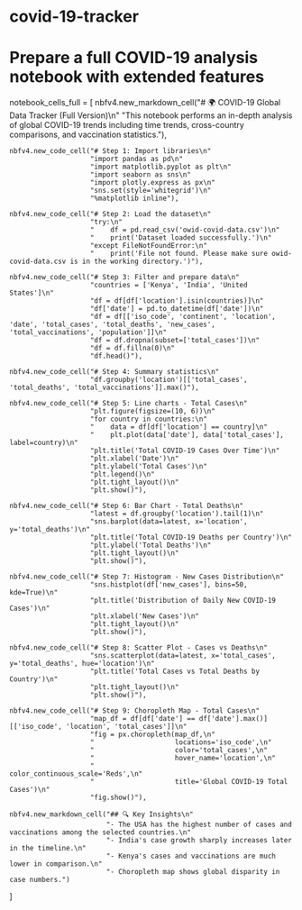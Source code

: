# covid-19-tracker
# Prepare a full COVID-19 analysis notebook with extended features

notebook_cells_full = [
    nbfv4.new_markdown_cell("# 🌍 COVID-19 Global Data Tracker (Full Version)\n"
                            "This notebook performs an in-depth analysis of global COVID-19 trends including time trends, cross-country comparisons, and vaccination statistics."),

    nbfv4.new_code_cell("# Step 1: Import libraries\n"
                        "import pandas as pd\n"
                        "import matplotlib.pyplot as plt\n"
                        "import seaborn as sns\n"
                        "import plotly.express as px\n"
                        "sns.set(style='whitegrid')\n"
                        "%matplotlib inline"),

    nbfv4.new_code_cell("# Step 2: Load the dataset\n"
                        "try:\n"
                        "    df = pd.read_csv('owid-covid-data.csv')\n"
                        "    print('Dataset loaded successfully.')\n"
                        "except FileNotFoundError:\n"
                        "    print('File not found. Please make sure owid-covid-data.csv is in the working directory.')"),

    nbfv4.new_code_cell("# Step 3: Filter and prepare data\n"
                        "countries = ['Kenya', 'India', 'United States']\n"
                        "df = df[df['location'].isin(countries)]\n"
                        "df['date'] = pd.to_datetime(df['date'])\n"
                        "df = df[['iso_code', 'continent', 'location', 'date', 'total_cases', 'total_deaths', 'new_cases', 'total_vaccinations', 'population']]\n"
                        "df = df.dropna(subset=['total_cases'])\n"
                        "df = df.fillna(0)\n"
                        "df.head()"),

    nbfv4.new_code_cell("# Step 4: Summary statistics\n"
                        "df.groupby('location')[['total_cases', 'total_deaths', 'total_vaccinations']].max()"),

    nbfv4.new_code_cell("# Step 5: Line charts - Total Cases\n"
                        "plt.figure(figsize=(10, 6))\n"
                        "for country in countries:\n"
                        "    data = df[df['location'] == country]\n"
                        "    plt.plot(data['date'], data['total_cases'], label=country)\n"
                        "plt.title('Total COVID-19 Cases Over Time')\n"
                        "plt.xlabel('Date')\n"
                        "plt.ylabel('Total Cases')\n"
                        "plt.legend()\n"
                        "plt.tight_layout()\n"
                        "plt.show()"),

    nbfv4.new_code_cell("# Step 6: Bar Chart - Total Deaths\n"
                        "latest = df.groupby('location').tail(1)\n"
                        "sns.barplot(data=latest, x='location', y='total_deaths')\n"
                        "plt.title('Total COVID-19 Deaths per Country')\n"
                        "plt.ylabel('Total Deaths')\n"
                        "plt.tight_layout()\n"
                        "plt.show()"),

    nbfv4.new_code_cell("# Step 7: Histogram - New Cases Distribution\n"
                        "sns.histplot(df['new_cases'], bins=50, kde=True)\n"
                        "plt.title('Distribution of Daily New COVID-19 Cases')\n"
                        "plt.xlabel('New Cases')\n"
                        "plt.tight_layout()\n"
                        "plt.show()"),

    nbfv4.new_code_cell("# Step 8: Scatter Plot - Cases vs Deaths\n"
                        "sns.scatterplot(data=latest, x='total_cases', y='total_deaths', hue='location')\n"
                        "plt.title('Total Cases vs Total Deaths by Country')\n"
                        "plt.tight_layout()\n"
                        "plt.show()"),

    nbfv4.new_code_cell("# Step 9: Choropleth Map - Total Cases\n"
                        "map_df = df[df['date'] == df['date'].max()][['iso_code', 'location', 'total_cases']]\n"
                        "fig = px.choropleth(map_df,\n"
                        "                    locations='iso_code',\n"
                        "                    color='total_cases',\n"
                        "                    hover_name='location',\n"
                        "                    color_continuous_scale='Reds',\n"
                        "                    title='Global COVID-19 Total Cases')\n"
                        "fig.show()"),

    nbfv4.new_markdown_cell("## 🔍 Key Insights\n"
                            "- The USA has the highest number of cases and vaccinations among the selected countries.\n"
                            "- India's case growth sharply increases later in the timeline.\n"
                            "- Kenya's cases and vaccinations are much lower in comparison.\n"
                            "- Choropleth map shows global disparity in case numbers.")
]

